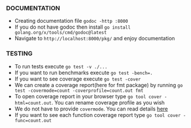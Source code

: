 ### DOCUMENTATION

- Creating documentation file `godoc -http :8000`
- If you do not have godoc then install `go install golang.org/x/tools/cmd/godoc@latest`
- Navigate to `http://localhost:8000/pkg/` and enjoy documentation

### TESTING

- To run tests execute `go test -v ./...`
- If you want to run benchmarks execute `go test -bench=.`
- If you want to see coverage execute `go test -cover`
- We can create a coverage report(here for fmt package) by running `go test -covermode=count -coverprofile=count.out fmt`
- To open coverage report in your browser type `go tool cover -html=count.out`. You can rename coverage profile as you wish
- We do not have to provide `covermode`. You can read details [here](https://go.dev/blog/cover)
- If you want to see each function coverage report type `go tool cover -func=count.out `
